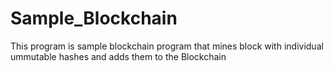 # Sample_Blockchain
This program is sample blockchain program that mines block with individual ummutable hashes and adds them to the Blockchain
